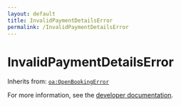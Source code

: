 ```yaml
---
layout: default
title: InvalidPaymentDetailsError
permalink: /InvalidPaymentDetailsError
---
```


# InvalidPaymentDetailsError


Inherits from: [`oa:OpenBookingError`](https://openactive.io/OpenBookingError)

For more information, see the [developer documentation](https://developer.openactive.io/data-model/types/).